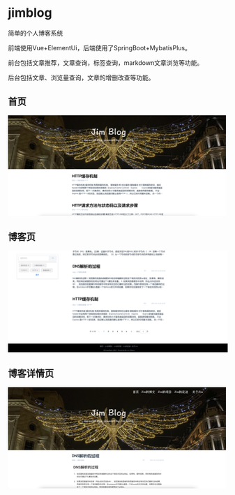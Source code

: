 # jimblog

简单的个人博客系统

前端使用Vue+ElementUi，后端使用了SpringBoot+MybatisPlus。

前台包括文章推荐，文章查询，标签查询，markdown文章浏览等功能。

后台包括文章、浏览量查询，文章的增删改查等功能。

## 首页
![](./img/index.png)
## 博客页
![](./img/blogs.png)
## 博客详情页
![](./img/blog.png)